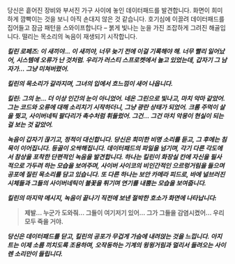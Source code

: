 당신은 흩어진 장비와 부서진 가구 사이에 놓인 데이터패드를 발견합니다. 화면이 희미하게 깜빡이는 것을 보니 아직 손대지 않은 것 같습니다. 호기심에 이끌려 데이터패드를 집어들고 잠금 패턴을 스와이프합니다 – 붉게 빛나는 눈을 가진 조잡하게 그려진 해골입니다. 떨리는 목소리의 녹음이 재생되기 시작합니다.

**_킬린 로페즈: 이 새끼야… 이 새끼야, 너무 늦기 전에 이걸 기록해야 해. 너무 빨리 일어났어, 시스템에 오류가 난 것처럼. 우리가 러스티 스프로켓에서 놀고 있었는데, 갑자기 그 남자가… 그냥 미쳐버렸어._**

**_킬린의 목소리가 갈라지며, 그녀의 입에서 흐느낌이 새어 나옵니다._**

**_킬린: 그의 눈… 더 이상 인간의 눈이 아니었어. 네온 그린으로 빛나고, 마치 악마 같았어. 그는 코드와 오류에 대해 소리치기 시작하더니, 그냥 광란 상태가 되었어. 크롬 주먹이 살을 찢고, 사이버네틱 팔다리가 촉수처럼 휘둘렀어. 그건… 그건 마치 악몽이 현실이 되는 걸 보는 것 같았어._**

**_녹음이 갑자기 끊기고, 정적이 대신합니다. 당신은 희미한 비명 소리를 듣고, 그 후에는 침묵이 이어집니다. 등골이 오싹해집니다. 데이터패드의 파일을 넘기며, 각기 다른 각도에서 참상을 포착한 단편적인 녹음을 발견합니다. 하나는 킬린이 화장실 칸에 자신을 필사적으로 가두려 하는 모습을 보여주며, 사이버 사이코의 비인간적인 으르렁거림을 들으며 공포에 질린 목소리를 담고 있습니다. 또 다른 하나는 보안 카메라 피드로, 바에 널브러진 시체들과 그들의 사이버네틱이 불꽃을 튀기며 연기를 내뿜는 모습을 보여줍니다._**

**_킬린의 마지막 메시지, 녹음이 끝나기 직전에 보낸 절박한 호소가 화면에 나타납니다:_**

> **제발… 누군가 도와줘… 그들이 여기저기 있어… 그가 그들을 감염시켰어… 우리 모두 죽을 거야.**

**_당신은 데이터패드를 닫고, 킬린의 공포가 무겁게 가슴에 내려앉는 것을 느낍니다. 아지트는 이제 소름 끼치도록 조용하며, 오작동하는 기계의 윙윙거림과 멀리서 들려오는 사이렌 소리만이 들립니다._**
